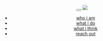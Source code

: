 <header>
  <nav class="navbar navbar-custom navbar-toggleable-sm navbar-light fixed-top">
  <button class="navbar-toggler navbar-toggler-right" type="button" data-toggle="collapse" data-target="#mainNavigation" aria-controls="mainNavigation" aria-expanded="false" aria-label="Toggle navigation">
    <span class="navbar-toggler-icon"></span>
  </button>
  <a class="navbar-brand" href="/"><img src="/assets/images/logo.png"></a>
  <div class="collapse navbar-collapse justify-content-end" id="mainNavigation">
    <ul class="navbar-nav">
    <li class="nav-item">
      <a class="nav-link active" href="#about">who i am</a>
    </li>
    <li class="nav-item">
      <a class="nav-link" href="#work">what i do</a>
    </li>
      <li class="nav-item">
        <a class="nav-link" href="#blog">what i think</a>
      </li>
      <li class="nav-item">
        <a class="nav-link" href="#contact">reach out</a>
      </li>
    </ul>
  </div>
  </nav>
</header>
